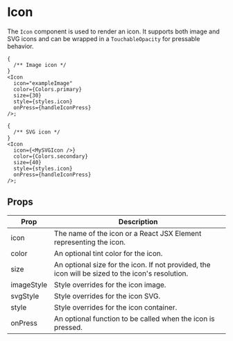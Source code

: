 # Icon

The `Icon` component is used to render an icon. It supports both image and SVG icons and can be wrapped in a `TouchableOpacity` for pressable behavior.

```tsx
{
  /** Image icon */
}
<Icon
  icon="exampleImage"
  color={Colors.primary}
  size={30}
  style={styles.icon}
  onPress={handleIconPress}
/>;

{
  /** SVG icon */
}
<Icon
  icon={<MySVGIcon />}
  color={Colors.secondary}
  size={40}
  style={styles.icon}
  onPress={handleIconPress}
/>;
```

## Props

| Prop       | Description                                                                                      |
| ---------- | ------------------------------------------------------------------------------------------------ |
| icon       | The name of the icon or a React JSX Element representing the icon.                               |
| color      | An optional tint color for the icon.                                                             |
| size       | An optional size for the icon. If not provided, the icon will be sized to the icon's resolution. |
| imageStyle | Style overrides for the icon image.                                                              |
| svgStyle   | Style overrides for the icon SVG.                                                                |
| style      | Style overrides for the icon container.                                                          |
| onPress    | An optional function to be called when the icon is pressed.                                      |
